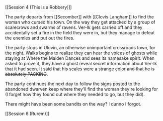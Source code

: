 [[Session 4 (This is a Robbery)]]

The party departs from [[Secomber]] with [[Clovis Langham]] to find the woman who cursed his town. On the way they get attacked by a group of scarecrows and swarms of ravens. Ver-Ik gets carried off and they accidentally set a fire in the field they were in, but they manage to defeat the enemies and put out the fires.

The party stops in Uluvin, an otherwise unimportant crossroads town, for the night. Walks begins to realize they can hear the voices of ghosts while staying at Where the Maiden Dances and sees its namesake spirit. When asked to prove it, they have a ghost reveal secret information about Ver-Ik that it had seen. It said that his scales were a strange color ~~and that he is absolutely PACKING~~.

The party continues the next day to follow the signs posted to the abandoned dwarven keep where they'll find the woman they're looking for (I forget how they found out where they needed to go, but they did). 

There might have been some bandits on the way? I dunno I forgot.

[[Session 6 (Rurem)]]